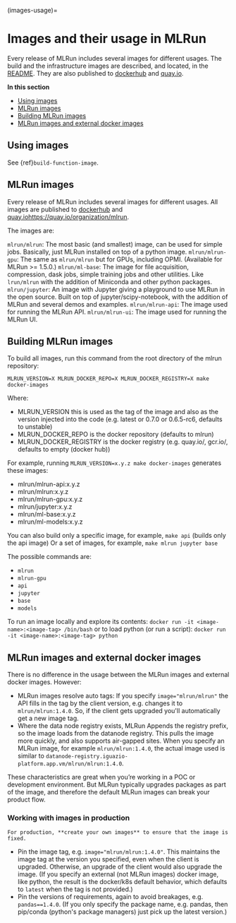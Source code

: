 (images-usage)=
# Images and their usage in MLRun

Every release of MLRun includes several images for different usages. The build and the infrastructure images are described, and located, in the [README](https://github.com/mlrun/mlrun/blob/development/dockerfiles/README.md). They are also published to [dockerhub](https://hub.docker.com/u/mlrun) and [quay.io](https://quay.io/organization/mlrun).

**In this section**
- [Using images](#using-images)
- [MLRun images](#mlrun-images)
- [Building MLRun images](#building-mlrun-images)
- [MLRun images and external docker images](#mlrun-images-and-external-docker-images)

## Using images

See {ref}`build-function-image`.

## MLRun images  

Every release of MLRun includes several images for different usages. All images are published to 
[dockerhub](https://hub.docker.com/u/mlrun) and [quay.iohttps://quay.io/organization/mlrun](https://quay.io/organization/mlrun]).

The images are:

`mlrun/mlrun`: The most basic (and smallest) image, can be used for simple jobs. Basically, just MLRun installed on top of a python image.
`mlrun/mlrun-gpu`: The same as `mlrun/mlrun` but for GPUs, including OPMI. (Available for MLRun >= 1.5.0.)
`mlrun/ml-base`: The image for file acquisition, compression, dask jobs, simple training jobs and other utilities. Like `lrun/mlrun` with the addition of Miniconda and other python packages.
`mlrun/jupyter`: An image with Jupyter giving a playground to use MLRun in the open source. Built on top of jupyter/scipy-notebook, with the addition of MLRun and several demos and examples.
`mlrun/mlrun-api`: The image used for running the MLRun API.
`mlrun/mlrun-ui`: The image used for running the MLRun UI.

## Building MLRun images

To build all images, run this command from the root directory of the mlrun repository:

`MLRUN_VERSION=X MLRUN_DOCKER_REPO=X MLRUN_DOCKER_REGISTRY=X make docker-images`

Where:
- MLRUN_VERSION this is used as the tag of the image and also as the version injected into the code (e.g. latest or 0.7.0 or 0.6.5-rc6, defaults to unstable)
- MLRUN_DOCKER_REPO is the docker repository (defaults to mlrun)
- MLRUN_DOCKER_REGISTRY is the docker registry (e.g. quay.io/, gcr.io/, defaults to empty (docker hub))

For example, running `MLRUN_VERSION=x.y.z make docker-images` generates these images:
- mlrun/mlrun-api:x.y.z
- mlrun/mlrun:x.y.z
- mlrun/mlrun-gpu:x.y.z
- mlrun/jupyter:x.y.z
- mlrun/ml-base:x.y.z
- mlrun/ml-models:x.y.z

You can also build only a specific image, for example, `make api` (builds only the api image)
Or a set of images, for example, `make mlrun jupyter base` 

The possible commands are:
- `mlrun`
- `mlrun-gpu`
- `api`
- `jupyter`
- `base`
- `models`

To run an image locally and explore its contents: `docker run -it <image-name>:<image-tag> /bin/bash`
or to load python (or run a script): `docker run -it <image-name>:<image-tag> python`

## MLRun images and external docker images

There is no difference in the usage between the MLRun images and external docker images. However:
- MLRun images resolve auto tags: If you specify ```image="mlrun/mlrun"``` the API fills in the tag by the client version, e.g. changes it to `mlrun/mlrun:1.4.0`. So, if the client gets upgraded you'll automatically get a new image tag. 
- Where the data node registry exists, MLRun Appends the registry prefix, so the image loads from the datanode registry. This pulls the image more quickly, and also supports air-gapped sites. When you specify an MLRun image, for example `mlrun/mlrun:1.4.0`, the actual image used is similar to `datanode-registry.iguazio-platform.app.vm/mlrun/mlrun:1.4.0`.

These characteristics are great when you’re working in a POC or development environment. But MLRun typically upgrades packages as part of the image, and therefore the default MLRun images can break your product flow. 

### Working with images in production
```{admonition} Warning
For production, **create your own images** to ensure that the image is fixed.
```

- Pin the image tag, e.g. `image="mlrun/mlrun:1.4.0"`. This maintains the image tag at the version you specified, even when the client is upgraded. Otherwise, an upgrade of the client would also upgrade the image. (If you specify an external (not MLRun images) docker image, like python, the result is the docker/k8s default behavior, which defaults to `latest` when the tag is not provided.)
- Pin the versions of requirements, again to avoid breakages, e.g. `pandas==1.4.0`. (If you only specify the package name, e.g. pandas, then pip/conda (python's package managers) just pick up the latest version.)
